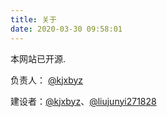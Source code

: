 ```yaml
---
title: 关于
date: 2020-03-30 09:58:01
---
```


本网站已开源.

负责人： [@kjxbyz](https://github.com/kjxbyz)

建设者：[@kjxbyz](https://github.com/kjxbyz)、[@liujunyi271828](https://github.com/liujunyi271828)
